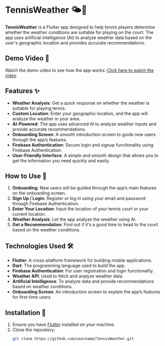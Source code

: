 # TennisWeather 🌤🎾

**TennisWeather** is a Flutter app designed to help tennis players determine whether the weather conditions are suitable for playing on the court. The app uses artificial intelligence (AI) to analyze weather data based on the user's geographic location and provides accurate recommendations.

## Demo Video 🎥
Watch the demo video to see how the app works:
[Click here to watch the video](https://drive.google.com/file/d/1iWqbkCOvu4aBIaCwPHIeVHwUfFauhIfa/view?usp=drivesdk)

## Features ✨
- **Weather Analysis**: Get a quick response on whether the weather is suitable for playing tennis.
- **Custom Location**: Enter your geographic location, and the app will analyze the weather in your area.
- **AI-Powered**: The app uses advanced AI to analyze weather inputs and provide accurate recommendations.
- **Onboarding Screen**: A smooth introduction screen to guide new users through the app’s features.
- **Firebase Authentication**: Secure login and signup functionality using Firebase Authentication.
- **User-Friendly Interface**: A simple and smooth design that allows you to get the information you need quickly and easily.

## How to Use 📲
1. **Onboarding**: New users will be guided through the app’s main features on the onboarding screen.
2. **Sign Up / Login**: Register or log in using your email and password through Firebase Authentication.
3. **Enter Your Location**: Input the location of your tennis court or your current location.
4. **Weather Analysis**: Let the app analyze the weather using AI.
5. **Get a Recommendation**: Find out if it's a good time to head to the court based on the weather conditions.

## Technologies Used 🛠
- **Flutter**: A cross-platform framework for building mobile applications.
- **Dart**: The programming language used to build the app.
- **Firebase Authentication**: For user registration and login functionality.
- **Weather API**: Used to fetch and analyze weather data.
- **Artificial Intelligence**: To analyze data and provide recommendations based on weather conditions.
- **Onboarding Screen**: An introduction screen to explain the app’s features for first-time users.

## Installation 🚀
1. Ensure you have [Flutter](https://flutter.dev/docs/get-started/install) installed on your machine.
2. Clone the repository:
   ```bash
   git clone https://github.com/username/TennisWeather.git
